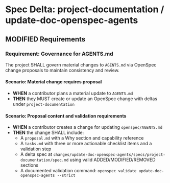 # Spec Delta: project-documentation / update-doc-openspec-agents

## MODIFIED Requirements

### Requirement: Governance for AGENTS.md

The project SHALL govern material changes to `AGENTS.md` via OpenSpec change proposals to maintain consistency and review.

#### Scenario: Material change requires proposal

- **WHEN** a contributor plans a material update to `AGENTS.md`
- **THEN** they MUST create or update an OpenSpec change with deltas under `project-documentation`

#### Scenario: Proposal content and validation requirements

- **WHEN** a contributor creates a change for updating `openspec/AGENTS.md`
- **THEN** the change SHALL include:
	- A `proposal.md` with a Why section and capability reference
	- A `tasks.md` with three or more actionable checklist items and a validation step
	- A delta spec at `changes/update-doc-openspec-agents/specs/project-documentation/spec.md` using valid ADDED/MODIFIED/REMOVED sections
	- A documented validation command: `openspec validate update-doc-openspec-agents --strict`
